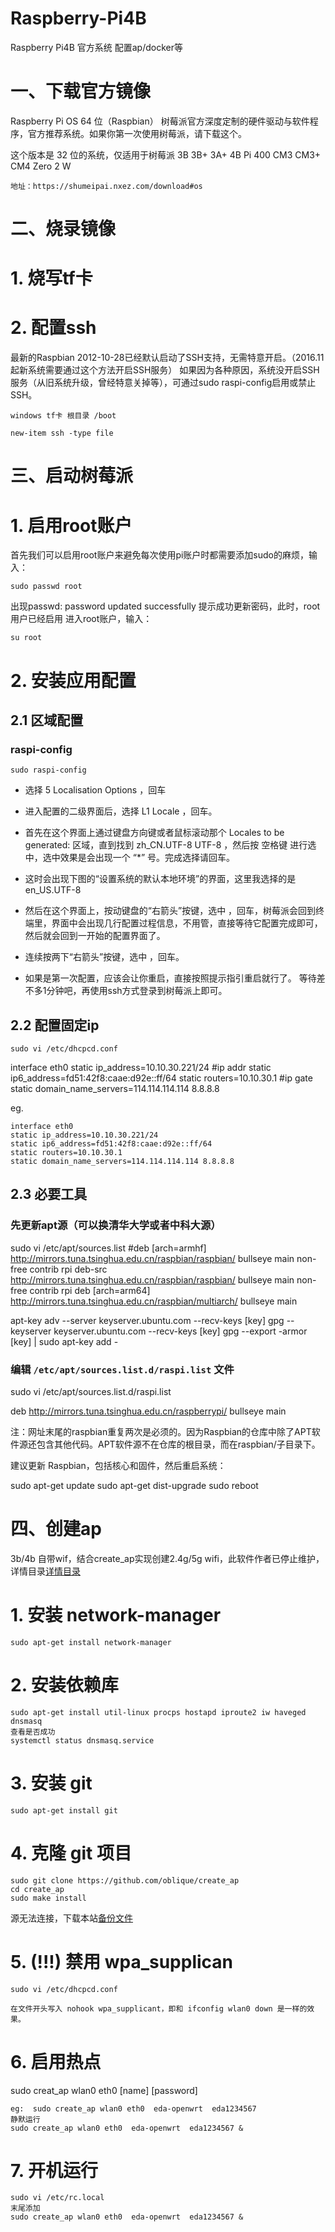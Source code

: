 # Raspberry-Pi4B
Raspberry Pi4B 官方系统 配置ap/docker等

一、下载官方镜像
======
Raspberry Pi OS 64 位（Raspbian）
树莓派官方深度定制的硬件驱动与软件程序，官方推荐系统。如果你第一次使用树莓派，请下载这个。

这个版本是 32 位的系统，仅适用于树莓派 3B 3B+ 3A+ 4B Pi 400 CM3 CM3+ CM4 Zero 2 W
    
    地址：https://shumeipai.nxez.com/download#os
    
二、烧录镜像
======

# 1. 烧写tf卡

# 2. 配置ssh

最新的Raspbian 2012-10-28已经默认启动了SSH支持，无需特意开启。（2016.11起新系统需要通过这个方法开启SSH服务）
如果因为各种原因，系统没开启SSH服务（从旧系统升级，曾经特意关掉等），可通过sudo raspi-config启用或禁止SSH。

    windows tf卡 根目录 /boot
    
    new-item ssh -type file
   
三、启动树莓派
======

# 1. 启用root账户

首先我们可以启用root账户来避免每次使用pi账户时都需要添加sudo的麻烦，输入：

    sudo passwd root

出现passwd: password updated successfully 提示成功更新密码，此时，root用户已经启用
进入root账户，输入：

    su root 

# 2. 安装应用配置

## 2.1 区域配置

### raspi-config

    sudo raspi-config 

- 选择 5 Localisation Options ，回车

- 进入配置的二级界面后，选择 L1 Locale ，回车。
- 首先在这个界面上通过键盘方向键或者鼠标滚动那个 Locales to be generated: 区域，直到找到 zh_CN.UTF-8 UTF-8 ，然后按 空格键 进行选中，选中效果是会出现一个 “*” 号。完成选择请回车。

- 这时会出现下图的“设置系统的默认本地环境”的界面，这里我选择的是 en_US.UTF-8

- 然后在这个界面上，按动键盘的“右箭头”按键，选中 <OK> ，回车，树莓派会回到终端里，界面中会出现几行配置过程信息，不用管，直接等待它配置完成即可，然后就会回到一开始的配置界面了。

- 连续按两下“右箭头”按键，选中<Finish> ，回车。

- 如果是第一次配置，应该会让你重启，直接按照提示指引重启就行了。
等待差不多1分钟吧，再使用ssh方式登录到树莓派上即可。

## 2.2 配置固定ip

    sudo vi /etc/dhcpcd.conf 
   
interface eth0
static ip_address=10.10.30.221/24   #ip addr
static ip6_address=fd51:42f8:caae:d92e::ff/64
static routers=10.10.30.1           #ip gate
static domain_name_servers=114.114.114.114 8.8.8.8 

eg.

    interface eth0
    static ip_address=10.10.30.221/24   
    static ip6_address=fd51:42f8:caae:d92e::ff/64
    static routers=10.10.30.1           
    static domain_name_servers=114.114.114.114 8.8.8.8 


## 2.3 必要工具

### 先更新apt源（可以换清华大学或者中科大源）
sudo vi /etc/apt/sources.list
#deb [arch=armhf] http://mirrors.tuna.tsinghua.edu.cn/raspbian/raspbian/ bullseye main non-free contrib rpi
deb-src http://mirrors.tuna.tsinghua.edu.cn/raspbian/raspbian/ bullseye main non-free contrib rpi
deb [arch=arm64] http://mirrors.tuna.tsinghua.edu.cn/raspbian/multiarch/ bullseye main

apt-key adv --server keyserver.ubuntu.com --recv-keys [key]
gpg --keyserver keyserver.ubuntu.com --recv-keys [key]
gpg --export -armor [key] | sudo apt-key add -

### 编辑 `/etc/apt/sources.list.d/raspi.list` 文件

sudo vi /etc/apt/sources.list.d/raspi.list

deb http://mirrors.tuna.tsinghua.edu.cn/raspberrypi/ bullseye main

注：网址末尾的raspbian重复两次是必须的。因为Raspbian的仓库中除了APT软件源还包含其他代码。APT软件源不在仓库的根目录，而在raspbian/子目录下。

建议更新 Raspbian，包括核心和固件，然后重启系统：

sudo apt-get update
sudo apt-get dist-upgrade
sudo reboot


四、创建ap
=======
3b/4b 自带wif，结合create_ap实现创建2.4g/5g wifi，此软件作者已停止维护，详情目录[详情目录](https://github.com/erxiaowang417/Raspberry-Pi4B/tree/main/AP) 

# 1. 安装 network-manager

    sudo apt-get install network-manager
  
# 2. 安装依赖库

    sudo apt-get install util-linux procps hostapd iproute2 iw haveged dnsmasq
    查看是否成功
    systemctl status dnsmasq.service 
  
# 3. 安装 git

    sudo apt-get install git

# 4. 克隆 git 项目

    sudo git clone https://github.com/oblique/create_ap
    cd create_ap
    sudo make install
    
源无法连接，下载本站[备份文件](https://github.com/erxiaowang417/Raspberry-Pi4B/tree/main/AP/create_ap.rar)

# 5. (!!!) 禁用 wpa_supplican 

    sudo vi /etc/dhcpcd.conf

    在文件开头写入 nohook wpa_supplicant，即和 ifconfig wlan0 down 是一样的效果。

# 6. 启用热点
sudo creat_ap wlan0 eth0  [name]  [password]

    eg:  sudo create_ap wlan0 eth0  eda-openwrt  eda1234567
    静默运行
    sudo create_ap wlan0 eth0  eda-openwrt  eda1234567 &

# 7. 开机运行 

    sudo vi /etc/rc.local
    末尾添加
    sudo create_ap wlan0 eth0  eda-openwrt  eda1234567 &
